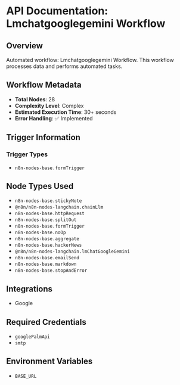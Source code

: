 # API Documentation: Lmchatgooglegemini Workflow

## Overview
Automated workflow: Lmchatgooglegemini Workflow. This workflow processes data and performs automated tasks.

## Workflow Metadata
- **Total Nodes**: 28
- **Complexity Level**: Complex
- **Estimated Execution Time**: 30+ seconds
- **Error Handling**: ✅ Implemented

## Trigger Information
### Trigger Types
- `n8n-nodes-base.formTrigger`

## Node Types Used
- `n8n-nodes-base.stickyNote`
- `@n8n/n8n-nodes-langchain.chainLlm`
- `n8n-nodes-base.httpRequest`
- `n8n-nodes-base.splitOut`
- `n8n-nodes-base.formTrigger`
- `n8n-nodes-base.noOp`
- `n8n-nodes-base.aggregate`
- `n8n-nodes-base.hackerNews`
- `@n8n/n8n-nodes-langchain.lmChatGoogleGemini`
- `n8n-nodes-base.emailSend`
- `n8n-nodes-base.markdown`
- `n8n-nodes-base.stopAndError`

## Integrations
- Google

## Required Credentials
- `googlePalmApi`
- `smtp`

## Environment Variables
- `BASE_URL`
